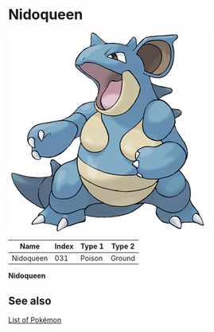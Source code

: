 # Nidoqueen


![Nidoqueen](images/031.png)

| **Name** | **Index** | **Type 1** | **Type 2** |
|----|----|----|----|
| Nidoqueen | 031 | Poison | Ground  |

**Nidoqueen** 

## See also

[List of Pokémon](../pokemon.md)
